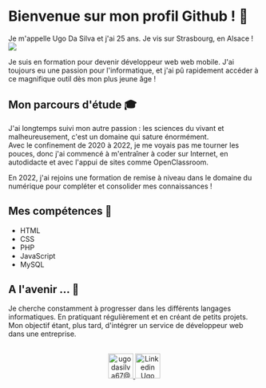 # Bienvenue sur mon profil Github ! 👋
  
Je m'appelle Ugo Da Silva et j'ai 25 ans. Je vis sur Strasbourg, en Alsace ! <img src="https://img.icons8.com/plasticine/30/000000/stork.png"/>

Je suis en formation pour devenir développeur web web mobile. J'ai toujours eu une passion pour l'informatique, et j'ai pû rapidement accéder à ce magnifique outil dès mon plus jeune âge !  

## Mon parcours d'étude 🎓

J'ai longtemps suivi mon autre passion : les sciences du vivant et malheureusement, c'est un domaine qui sature énormément.  
Avec le confinement de 2020 à 2022, je me voyais pas me tourner les pouces, donc j'ai commencé à m'entraîner à coder sur Internet, en autodidacte et avec l'appui de sites comme OpenClassroom.

En 2022, j'ai rejoins une formation de remise à niveau dans le domaine du numérique pour compléter et consolider mes connaissances !

## Mes compétences 📌

* HTML
* CSS
* PHP
* JavaScript
* MySQL

## A l'avenir ... 💭

Je cherche constamment à progresser dans les différents langages informatiques. En pratiquant régulièrement et en créant de petits projets. Mon objectif étant, plus tard, d'intégrer un service de développeur web dans une entreprise.

<p align="center">
  <br/>
  <a href="mailto:ugodasilva67@gmail.com?subject=Bonjour !">
    <img alt="ugodasilva67@gmail.com" height="50px" width="50px" src="https://cdn-icons-png.flaticon.com/512/281/281769.png"/>
  </a>
  <a href="https://www.linkedin.com/in/ugo-da-silva-990a90139/">
    <img alt="Linkedin Ugo DA SILVA" width="50px" src="https://img.icons8.com/color/48/000000/linkedin.png"/>
  </a>
</p>

<!--
**Articvolt/Articvolt** is a ✨ _special_ ✨ repository because its `README.md` (this file) appears on your GitHub profile.
-->
